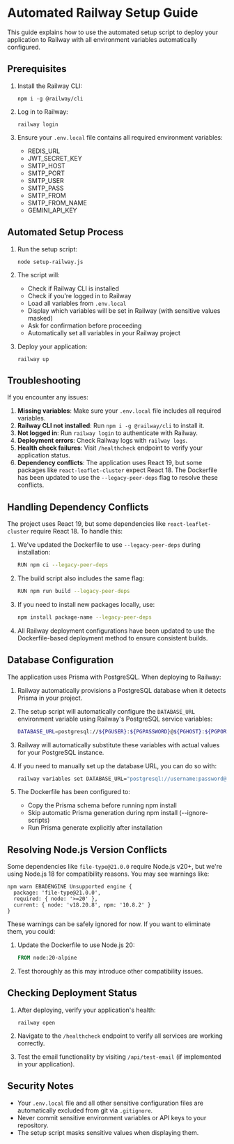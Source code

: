 # Automated Railway Setup Guide

This guide explains how to use the automated setup script to deploy your application to Railway with all environment variables automatically configured.

## Prerequisites

1. Install the Railway CLI:
   ```
   npm i -g @railway/cli
   ```

2. Log in to Railway:
   ```
   railway login
   ```

3. Ensure your `.env.local` file contains all required environment variables:
   - REDIS_URL
   - JWT_SECRET_KEY
   - SMTP_HOST
   - SMTP_PORT
   - SMTP_USER
   - SMTP_PASS
   - SMTP_FROM
   - SMTP_FROM_NAME
   - GEMINI_API_KEY

## Automated Setup Process

1. Run the setup script:
   ```
   node setup-railway.js
   ```

2. The script will:
   - Check if Railway CLI is installed
   - Check if you're logged in to Railway
   - Load all variables from `.env.local`
   - Display which variables will be set in Railway (with sensitive values masked)
   - Ask for confirmation before proceeding
   - Automatically set all variables in your Railway project

3. Deploy your application:
   ```
   railway up
   ```

## Troubleshooting

If you encounter any issues:

1. **Missing variables**: Make sure your `.env.local` file includes all required variables.
2. **Railway CLI not installed**: Run `npm i -g @railway/cli` to install it.
3. **Not logged in**: Run `railway login` to authenticate with Railway.
4. **Deployment errors**: Check Railway logs with `railway logs`.
5. **Health check failures**: Visit `/healthcheck` endpoint to verify your application status.
6. **Dependency conflicts**: The application uses React 19, but some packages like `react-leaflet-cluster` expect React 18. The Dockerfile has been updated to use the `--legacy-peer-deps` flag to resolve these conflicts.

## Handling Dependency Conflicts

The project uses React 19, but some dependencies like `react-leaflet-cluster` require React 18. To handle this:

1. We've updated the Dockerfile to use `--legacy-peer-deps` during installation:
   ```bash
   RUN npm ci --legacy-peer-deps
   ```

2. The build script also includes the same flag:
   ```bash
   RUN npm run build --legacy-peer-deps
   ```

3. If you need to install new packages locally, use:
   ```bash
   npm install package-name --legacy-peer-deps
   ```

4. All Railway deployment configurations have been updated to use the Dockerfile-based deployment method to ensure consistent builds.

## Database Configuration

The application uses Prisma with PostgreSQL. When deploying to Railway:

1. Railway automatically provisions a PostgreSQL database when it detects Prisma in your project.

2. The setup script will automatically configure the `DATABASE_URL` environment variable using Railway's PostgreSQL service variables:
   ```bash
   DATABASE_URL=postgresql://${PGUSER}:${PGPASSWORD}@${PGHOST}:${PGPORT}/${PGDATABASE}
   ```

3. Railway will automatically substitute these variables with actual values for your PostgreSQL instance.

4. If you need to manually set up the database URL, you can do so with:
   ```bash
   railway variables set DATABASE_URL="postgresql://username:password@hostname:port/database"
   ```

5. The Dockerfile has been configured to:
   - Copy the Prisma schema before running npm install
   - Skip automatic Prisma generation during npm install (--ignore-scripts)
   - Run Prisma generate explicitly after installation

## Resolving Node.js Version Conflicts

Some dependencies like `file-type@21.0.0` require Node.js v20+, but we're using Node.js 18 for compatibility reasons. You may see warnings like:

```
npm warn EBADENGINE Unsupported engine {
  package: 'file-type@21.0.0',
  required: { node: '>=20' },
  current: { node: 'v18.20.8', npm: '10.8.2' }
}
```

These warnings can be safely ignored for now. If you want to eliminate them, you could:

1. Update the Dockerfile to use Node.js 20:
   ```dockerfile
   FROM node:20-alpine
   ```

2. Test thoroughly as this may introduce other compatibility issues.

## Checking Deployment Status

1. After deploying, verify your application's health:
   ```
   railway open
   ```

2. Navigate to the `/healthcheck` endpoint to verify all services are working correctly.

3. Test the email functionality by visiting `/api/test-email` (if implemented in your application).

## Security Notes

- Your `.env.local` file and all other sensitive configuration files are automatically excluded from git via `.gitignore`.
- Never commit sensitive environment variables or API keys to your repository.
- The setup script masks sensitive values when displaying them.
